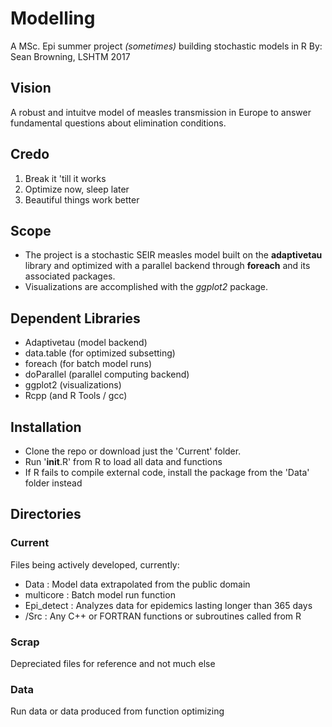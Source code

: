 # Modelling

A MSc. Epi summer project _(sometimes)_ building stochastic models in R By: Sean Browning, LSHTM 2017

## Vision

A robust and intuitve model of measles transmission in Europe to answer fundamental questions about elimination conditions.

## Credo

1. Break it 'till it works
2. Optimize now, sleep later
3. Beautiful things work better

## Scope

- The project is a stochastic SEIR measles model built on the **adaptivetau** library and optimized with a parallel backend through **foreach** and its associated packages.
- Visualizations are accomplished with the _ggplot2_ package.

## Dependent Libraries

- Adaptivetau (model backend)
- data.table (for optimized subsetting)
- foreach (for batch model runs)
- doParallel (parallel computing backend)
- ggplot2 (visualizations)
- Rcpp (and R Tools / gcc)

## Installation

- Clone the repo or download just the 'Current' folder.
- Run '**init**.R' from R to load all data and functions
- If R fails to compile external code, install the package from the 'Data' folder instead

## Directories

### Current

Files being actively developed, currently:

- Data : Model data extrapolated from the public domain
- multicore : Batch model run function
- Epi_detect : Analyzes data for epidemics lasting longer than 365 days
- /Src : Any C++ or FORTRAN functions or subroutines called from R

### Scrap

Depreciated files for reference and not much else

### Data

Run data or data produced from function optimizing
